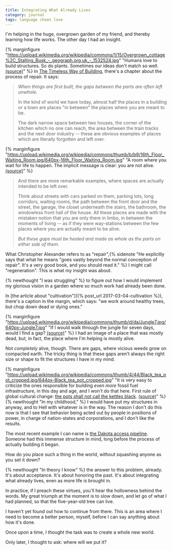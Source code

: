```yaml
---
title: Integrating What Already Lives
category: journal
tags: language chaos love
---
```


I'm helping in the huge, overgrown garden of my friend, and thereby learning how life works. The other day I had an insight.

{% marginfigure "https://upload.wikimedia.org/wikipedia/commons/1/15/Overgrown_cottage%2C_Stalling_Busk_-_geograph.org.uk_-_1532524.jpg" "Humans love to build structures. So do plants. Sometimes our ideas don't match so well. [(source)](https://upload.wikimedia.org/wikipedia/commons/1/15/Overgrown_cottage%2C_Stalling_Busk_-_geograph.org.uk_-_1532524.jpg)" %}
In [The Timeless Way of Building](https://en.wikipedia.org/wiki/The_Timeless_Way_of_Building), there's a chapter about the process of repair. It says:

> *When things are first built, the gaps between the parts are often left unwhole.*
> 
> In the kind of world we have today, almost half the places in a building or a town are places "in between" the places where you are meant to be.
> 
> The dark narrow space between two houses, the corner of the kitchen which no one can reach, the area between the train tracks and the next door industry -- these are obvious examples of places which are literally forgotten and left over.

{% marginfigure "https://upload.wikimedia.org/wikipedia/commons/thumb/b/b9/16th_Floor_Waiting_Room.jpg/640px-16th_Floor_Waiting_Room.jpg" "A room where you wait for life to happen. The implicit message is clear: you are not alive. [(source)](https://commons.wikimedia.org/wiki/File:16th_Floor_Waiting_Room.jpg)" %}

> And there are more remarkable examples, where spaces are actually intended to be left over.
> 
> Think about streets with cars parked on them, parking lots, long corridors, waiting rooms, the path between the front door and the street, the garage, the closet underneath the stairs, the bathroom, the windowless front hall of the house. All these places are made with the mistaken notion that you are only there in limbo, in between the moments of living -- as if they were way-stations between the few places where you are actually meant to be alive.
> 
> *But these gaps must be healed and made as whole as the parts on either side of them.*

What Christopher Alexander refers to as "repair",{% sidenote "He explicitly says that what he means \"goes vastly beyond the normal conception of repair\". It's a very good book, and you should read it." %} I might call "regeneration". This is what my insight was about.

{% newthought "I was struggling" %} to figure out how I would implement my glorious vision in a garden where so much work had already been done.

In [the article about "cultivation"]({% post_url 2017-03-04-cultivation %}), there's a caption in the margin, which says: "we work around healthy trees, but chop down dead or dying ones."

{% marginfigure "https://upload.wikimedia.org/wikipedia/commons/thumb/d/da/Jungle7.jpg/640px-Jungle7.jpg" "If I would walk through the jungle for seven days, would I find a gap? [(source)](https://commons.wikimedia.org/wiki/File:Jungle7.jpg)" %}
I had an image of a place that was mostly dead, but, in fact, the place where I'm helping is mostly alive.

Not *completely* alive, though. There are gaps, where vicious weeds grow on compacted earth. The tricky thing is that these gaps aren't always the right size or shape to fit the structures I have in my mind.

{% marginfigure "https://upload.wikimedia.org/wikipedia/commons/thumb/4/44/Black_tea_pot_cropped.jpg/644px-Black_tea_pot_cropped.jpg" "It is very easy to criticize the ones responsible for building *even more* fossil fuel infrastructure, in this day and age, and I won't do that here. First rule of global cultural change: [the pots shall not call the kettles black](https://en.wikipedia.org/wiki/The_pot_calling_the_kettle_black). [(source)](https://commons.wikimedia.org/wiki/File:Black_tea_pot_cropped.jpg)" %}
{% newthought "In my childhood," %} I would have put my structures in anyway, and to Hell with whatever is in the way. The reason I don't do this now is that I see that behavior being acted out by people in positions of power, in charge of nation-states and corporations, and I don't like the results.

The most recent example I can name is [the Dakota access pipeline](https://en.wikipedia.org/wiki/Dakota_Access_Pipeline). Someone had this immense structure in mind, long before the process of actually building it began.

How do you place such a thing in the world, without squashing anyone as you set it down?

{% newthought "In theory I know" %} the answer to this problem, already. It's about acceptance. It's about honoring the past. It's about integrating what already lives, even as more life is brought in.

In practice, if I preach these virtues, you'll hear the hollowness behind the words. My great triumph at the moment is to slow down, and let go of what I had planned, so that the five-year-old tree can live.

I haven't yet found out how to continue from there. This is an area where I need to become a better person, myself, before I can say anything about how it's done.

Once upon a time, I thought the task was to create a whole new world.

Only later, I thought to ask: where will we put it?
